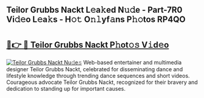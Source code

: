 ## Teilor Grubbs Nackt L𝚎a𝚔ed N𝚞𝚍e - Part-7R0 Vi𝚍𝚎o L𝚎a𝚔s - H𝚘𝚝 O𝚗𝚕yf𝚊ns P𝚑𝚘tos RP4QO

# <h2><a href="http://kf4mz73.oniu.top/?m=Teilor+Grubbs+Nackt">🔗👉 🔴 Teilor Grubbs Nackt P𝚑ot𝚘𝚜 V𝚒d𝚎o</a></h2>

[![Teilor Grubbs Nackt Nu𝚍e𝚜](https://i.imgur.com/0qMVB7G.gif)](http://kf4mz73.oniu.top/?m=Teilor+Grubbs+Nackt)
Web-based entertainer and multimedia designer Teilor Grubbs Nackt, celebrated for disseminating dance and lifestyle knowledge through trending dance sequences and short videos. Courageous advocate Teilor Grubbs Nackt, recognized for their bravery and dedication to standing up for important causes.  
